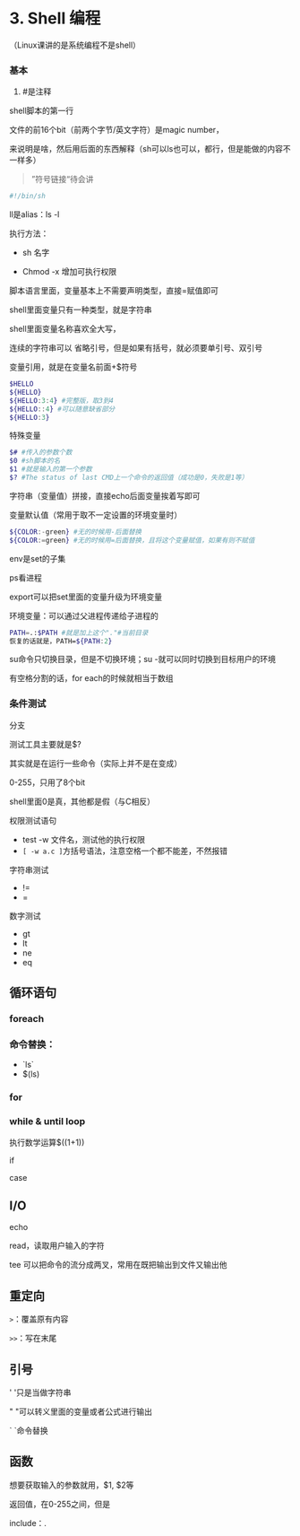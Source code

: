 # 3. Shell 编程

（Linux课讲的是系统编程不是shell）



### 基本

1. \#是注释



shell脚本的第一行



文件的前16个bit（前两个字节/英文字符）是magic number，

来说明是啥，然后用后面的东西解释（sh可以ls也可以，都行，但是能做的内容不一样多）





> ”符号链接“待会讲



```sh
#!/bin/sh

```



ll是alias：ls -l



执行方法：

- sh 名字

- Chmod -x 增加可执行权限

  



脚本语言里面，变量基本上不需要声明类型，直接=赋值即可

shell里面变量只有一种类型，就是字符串

shell里面变量名称喜欢全大写，



连续的字符串可以 省略引号，但是如果有括号，就必须要单引号、双引号



变量引用，就是在变量名前面+\$符号

```sh
$HELLO
${HELLO}
${HELLO:3:4} #完整版，取3到4
${HELLO::4} #可以随意缺省部分
${HELLO:3}
```



特殊变量

```sh
$# #传入的参数个数
$0 #sh脚本的名
$1 #就是输入的第一个参数
$? #The status of last CMD上一个命令的返回值（成功是0，失败是1等）
```



字符串（变量值）拼接，直接echo后面变量挨着写即可



变量默认值（常用于取不一定设置的环境变量时）

```sh
${COLOR:-green} #无的时候用-后面替换
${COLOR:=green} #无的时候用=后面替换，且将这个变量赋值，如果有则不赋值
```



env是set的子集



ps看进程



export可以把set里面的变量升级为环境变量

环境变量：可以通过父进程传递给子进程的



```sh
PATH=.:$PATH #就是加上这个"."#当前目录
恢复的话就是，PATH=${PATH:2}
```



su命令只切换目录，但是不切换环境；su -就可以同时切换到目标用户的环境



有空格分割的话，for each的时候就相当于数组



### 条件测试

分支

测试工具主要就是\$?



其实就是在运行一些命令（实际上并不是在变成）

0-255，只用了8个bit



shell里面0是真，其他都是假（与C相反）



权限测试语句

- test -w 文件名，测试他的执行权限
- `[ -w a.c ]`方括号语法，注意空格一个都不能差，不然报错



字符串测试

- !=
- =



数字测试

- gt
- lt
- ne
- eq



## 循环语句

### foreach



### 命令替换：

- \`ls\`
- \$(ls)





### for





### while & until loop



执行数学运算$((1+1))





if



case







## I/O

echo

read，读取用户输入的字符





tee 可以把命令的流分成两叉，常用在既把输出到文件又输出他



## 重定向

`>`：覆盖原有内容

`>>`：写在末尾



## 引号

' '只是当做字符串

" "可以转义里面的变量或者公式进行输出

\` \`命令替换



## 函数

想要获取输入的参数就用，\$1, \$2等

返回值，在0-255之间，但是



include：.
